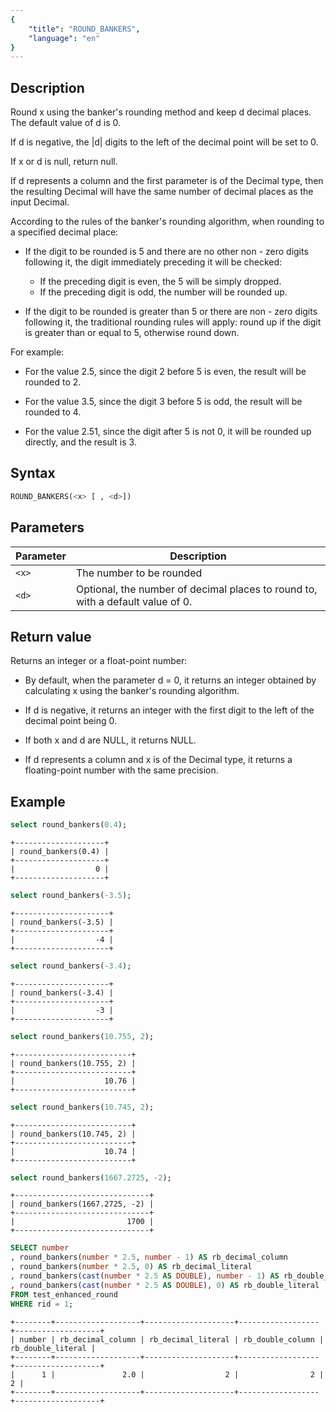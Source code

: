 ```yaml
---
{
    "title": "ROUND_BANKERS",
    "language": "en"
}
---
```


## Description

Round x using the banker's rounding method and keep d decimal places. The default value of d is 0.

If d is negative, the |d| digits to the left of the decimal point will be set to 0.

If x or d is null, return null.

If d represents a column and the first parameter is of the Decimal type, then the resulting Decimal will have the same number of decimal places as the input Decimal.

According to the rules of the banker's rounding algorithm, when rounding to a specified decimal place:

- If the digit to be rounded is 5 and there are no other non - zero digits following it, the digit immediately preceding it will be checked:
   - If the preceding digit is even, the 5 will be simply dropped.
   - If the preceding digit is odd, the number will be rounded up.

- If the digit to be rounded is greater than 5 or there are non - zero digits following it, the traditional rounding rules will apply: round up if the digit is greater than or equal to 5, otherwise round down.

For example:

- For the value 2.5, since the digit 2 before 5 is even, the result will be rounded to 2.

- For the value 3.5, since the digit 3 before 5 is odd, the result will be rounded to 4.

- For the value 2.51, since the digit after 5 is not 0, it will be rounded up directly, and the result is 3.

## Syntax

```sql
ROUND_BANKERS(<x> [ , <d>])
```

## Parameters

| Parameter | Description |
|-----------|------------|
| `<x>` | The number to be rounded |
| `<d>` | Optional, the number of decimal places to round to, with a default value of 0. |

## Return value

Returns an integer or a float-point number:

- By default, when the parameter d = 0, it returns an integer obtained by calculating x using the banker's rounding algorithm.

- If d is negative, it returns an integer with the first digit to the left of the decimal point being 0.

- If both x and d are NULL, it returns NULL.

- If d represents a column and x is of the Decimal type, it returns a floating-point number with the same precision.

## Example

```sql
select round_bankers(0.4);
```

```text
+--------------------+
| round_bankers(0.4) |
+--------------------+
|                  0 |
+--------------------+
```

```sql
select round_bankers(-3.5);
```

```text
+---------------------+
| round_bankers(-3.5) |
+---------------------+
|                  -4 |
+---------------------+
```

```sql
select round_bankers(-3.4);
```

```text
+---------------------+
| round_bankers(-3.4) |
+---------------------+
|                  -3 |
+---------------------+
```

```sql
select round_bankers(10.755, 2);
```

```text
+--------------------------+
| round_bankers(10.755, 2) |
+--------------------------+
|                    10.76 |
+--------------------------+
```

```sql
select round_bankers(10.745, 2);
```

```text
+--------------------------+
| round_bankers(10.745, 2) |
+--------------------------+
|                    10.74 |
+--------------------------+
```

```sql
select round_bankers(1667.2725, -2);
```

```text
+------------------------------+
| round_bankers(1667.2725, -2) |
+------------------------------+
|                         1700 |
+------------------------------+
```

```sql
SELECT number
, round_bankers(number * 2.5, number - 1) AS rb_decimal_column
, round_bankers(number * 2.5, 0) AS rb_decimal_literal
, round_bankers(cast(number * 2.5 AS DOUBLE), number - 1) AS rb_double_column
, round_bankers(cast(number * 2.5 AS DOUBLE), 0) AS rb_double_literal
FROM test_enhanced_round
WHERE rid = 1;
```

```text
+--------+-------------------+--------------------+------------------+-------------------+
| number | rb_decimal_column | rb_decimal_literal | rb_double_column | rb_double_literal |
+--------+-------------------+--------------------+------------------+-------------------+
|      1 |               2.0 |                  2 |                2 |                 2 |
+--------+-------------------+--------------------+------------------+-------------------+
```